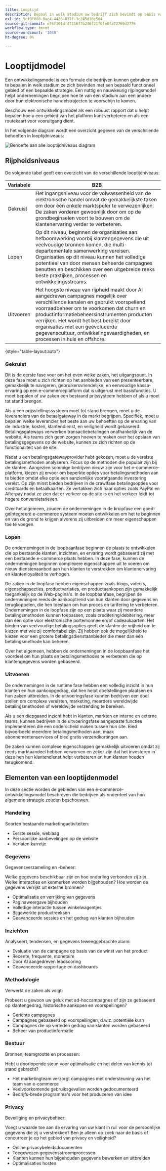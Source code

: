 ```yaml
---
title: Looptijd
description: Bepaal in welk stadium uw bedrijf zich bevindt op basis van dit ontwikkelingsmodel.
exl-id: 5cf9f080-0ac4-4426-837f-3c245d10e504
source-git-commit: e76f101df47116f7b246f21f0fe0fa72769d2776
workflow-type: tm+mt
source-wordcount: '1048'
ht-degree: 0%

---
```


# Looptijdmodel

Een ontwikkelingsmodel is een formule die bedrijven kunnen gebruiken om te bepalen in welk stadium ze zich bevinden met een bepaald functioneel gebied of een bepaalde strategie. Een nuttig en nauwkeurig rijpingsmodel helpt ondernemingen begrijpen hoe te van één stadium aan een andere door hun elektronische handelstrajecten te voorschijn te komen.

Beschouw een ontwikkelingsmodel als een robuust rapport dat u helpt bepalen hoe u een gebied van het platform kunt verbeteren en als een routekaart voor vooruitgang dient.

In het volgende diagram wordt een overzicht gegeven van de verschillende behoeften in looptijdniveaus:

![Behoefte aan alle looptijdniveaus diagram](../../assets/playbooks/maturity-levels.png)

## Rijpheidsniveaus

De volgende tabel geeft een overzicht van de verschillende looptijdniveaus:

| Variabele | B2B |
-----------|----------|
| Gekruist | Het ingangsniveau voor de volwassenheid van de elektronische handel omvat de gemakkelijkste taken om door één enkele marktspeler te verwezenlijken. De zaken vorderen gewoonlijk door om op de grondbeginselen voort te bouwen om de klantenervaring verder te verbeteren. |
| Lopen | Op dit niveau, beginnen de organisaties aan hefboomwerking voorbij klantengegevens die uit veelvoudige bronnen komen, die multi-departementale samenwerking vereisen.  Organisaties op dit niveau kunnen het volledige potentieel van door mensen beheerde campagnes benutten en beschikken over een uitgebreide reeks beste praktijken, processen en ontwikkelingsstreams. |
| Uitvoeren | Het hoogste niveau van rijpheid maakt door AI aangedreven campagnes mogelijk over verschillende kanalen en gebruikt voorspellend voorraadbeheer om te voorkomen dat churn en productinformatiebeheersinstrumenten producten verrijken. Het wordt het best bereikt door organisaties met een geëvolueerde gegevenscultuur, ontwikkelingsvaardigheden, en processen in huis en offshore. |

{style=&quot;table-layout:auto&quot;}

### Gekruist

Dit is de eerste fase voor om het even welke zaken, het uitgangspunt. In deze fase moet u zich richten op het aanbieden van een presenteerbare, gemakkelijk te navigeren, gebruikersvriendelijke, en eenvoudige kassa-ervaring op een e-commerceplatform dat is uitgerust met basisfuncties. U moet bepalen of uw zaken een bestaand prijssysteem hebben of als u moet tot stand brengen.

Als u een prijsstellingssysteem moet tot stand brengen, moet u de leveranciers van de betaalgateway in de markt begrijpen. Specifiek, moet u bepalen welke leverancier het beste aan uw behoeften op de ervaring van de industrie, kosten, klantendienst, en veiligheid wordt gebaseerd. Betalingsgateways verwerken transactiebetalingen onafhankelijk van de website. Als teams zich geen zorgen hoeven te maken over het opslaan van betalingsgegevens op de website, kunnen ze zich richten op de functionaliteit van de site.

Nadat u een betalingsgatewayprovider hebt gekozen, moet u de vereiste betalingsmethoden analyseren. Focus op de methoden die populair zijn bij de klanten. Aangezien sommige bedrijven nieuw zijn voor het e-commerce-platform, kiezen zij ervoor om beperkte opties voor betalingsmethoden aan te bieden omdat elke optie een aanzienlijke voorafgaande investering vereist. Op zijn minst bieden bedrijven in de crawlfase betalingsopties voor creditcards en betaalkaarten. Ze vertakken zich naar opties zoals PayPal en Afterpay nadat ze zien dat er verkeer op de site is en het verkeer leidt tot hogere conversietarieven.

Over het algemeen, zouden de ondernemingen in de kruipfase een goed-geïntegreerd e-commerce systeem moeten ontwikkelen om het te beginnen en van de grond te krijgen alvorens zij uitbreiden om meer eigenschappen toe te voegen.

### Lopen

De ondernemingen in de loopbaanfase beginnen de plaats te ontwikkelen die op bestaande klanten, inzichten, en ervaring wordt gebaseerd zij met een bestaande e-commerce plaats hebben. In deze fase, kunnen de ondernemingen beginnen complexere eigenschappen uit te voeren om nieuw dienstenaanbod aan hun klanten te verstrekken om klantenervaring en klantenloyaliteit te verhogen.

De zaken in de loopfase hebben eigenschappen zoals blogs, video&#39;s, eigenschapsecties, productvariaties, en productaankopen zijn gemakkelijk toegankelijk op de Web-pagina&#39;s. In de loopbaanfase, begrijpen de ondernemingen reeds de aankooptrend van hun klanten door gegevens en terugkoppelen, die hen toestaan om hun proces en tarifering te verbeteren. Ondernemingen in de loopfase zijn op een plaats waar zij meerdere betalingsmethoden kunnen toepassen, zoals creditering/debitering, meer dan één optie voor elektronische portemonnee en/of cadeaukaarten. Het bieden van veelvoudige betalingsopties geeft de klanten de vrijheid om te kiezen met wie zij comfortabel zijn. Zij hebben ook de mogelijkheid te kiezen voor een grotere betalingsdienstaanbieder die meer dan één betalingsmethode kan beheren.

Over het algemeen, hebben de ondernemingen in de loopbaanfase het voordeel om hun plaats en betalingsmethodes te verbeteren die op klantengegevens worden gebaseerd.

### Uitvoeren

De ondernemingen in de runtime fase hebben een volledig inzicht in hun klanten en hun aankoopgedrag, dat hen helpt doelstellingen plaatsen en hun zaken uitbreiden. In de uitvoeringsfase kunnen bedrijven een doel stellen om complexe vereisten, marketing, meerdere wereldwijde betalingsmethoden of wereldwijde verzending te bereiken.

Als u een diepgaand inzicht hebt in klanten, markten en interne en externe teams, kunnen bedrijven in de uitvoeringsfase aangepaste functies implementeren die een onderscheid maken tussen hun site. Bied bijvoorbeeld meerdere betalingsmethoden aan, maak abonnementenservices of bied gratis verzendkortingen aan.

De zaken kunnen complexe eigenschappen gemakkelijk uitvoeren omdat zij reeds marktaandeel hebben verworven en zeker zijn dat het investeren in deze hen hun klantendienst helpt verbeteren en hun klanten houden terugkomend.

## Elementen van een looptijdenmodel

In deze sectie worden de gebieden van een e-commerce-ontwikkelingsmodel beschreven die bedrijven als onderdeel van hun algemene strategie zouden beschouwen.

### Handeling

Soorten bestaande marketingactiviteiten:

- Eerste sessie, weblaag
- Persoonlijke aanbevelingen op de website
- Verlaten karretje

### Gegevens

Gegevensverzameling en -beheer:

Welke gegevens beschikbaar zijn en hoe onderling verbonden zij zijn. Welke interacties en kenmerken worden bijgehouden? Hoe worden de gegevens verrijkt uit externe bronnen?

- Optimalisatie en verrijking van gegevens
- Paginaweergave bijhouden
- Volledige interactie tussen winkelwagentjes
- Bijgewerkte productreeksen
- Geavanceerde sessies en het gedrag van klanten bijhouden

### Inzichten

Analyseert, tendensen, en gegevens teweeggebrachte alarm:

- Evaluatie van de campagne op basis van de winst van het product
- Recente, frequente, monetaire
- Door AI aangedreven leadscoring
- Geavanceerde rapportage en dashboards

### Methodologie

Verwerkt de zaken als volgt:

Probeert u gewoon uw geluk met ad-hoccampagnes of zijn ze gebaseerd op klantengedrag, historische aankopen en voorspellingen?

- Gerichte campagnes
- Campagnes gebaseerd op voorspellingen, d.w.z. potentiële kurn
- Campagnes die op verleden gedrag van klanten worden gebaseerd
- Beheer van productinformatie

### Bestuur

Bronnen, teamgrootte en processen:

Hebt u doorlopende steun voor optimalisatie en het delen van kennis tot stand gebracht?

- Het marketingteam verzorgt campagnes met ondersteuning van het team van e-commerce
- Veelvoorkomende gebruiksgevallen worden gedocumenteerd
- Bedrijfs-brede programma&#39;s voor het produceren van idee

### Privacy

Beveiliging en privacybeheer:

Voegt u waarde toe aan de ervaring van uw klant in ruil voor de persoonlijke gegevens die zij u verstrekken? Ben je alleen op zoek naar de basis of concurreer je op het gebied van privacy en veiligheid?

- Online privacybeleidsdocumenten
- Toegewezen gegevensstroomprocessen
- Klanten kunnen hun bijgehouden gegevens bewerken en uitbreiden
- Optimalisaties hosten
